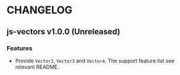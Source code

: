 # CHANGELOG
## js-vectors v1.0.0 (Unreleased)
### Features

- Provide `Vector2`, `Vector3` and `Vector4`. The support feature list see relevant README.
